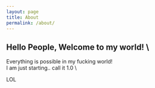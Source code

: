 ```yaml
---
layout: page
title: About
permalink: /about/
---
```


## Hello People, Welcome to my world! \
Everything is possible in my fucking world!\
I am just starting.. call it 1.0 \


LOL
